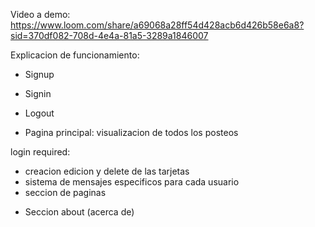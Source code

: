 Video a demo:
https://www.loom.com/share/a69068a28ff54d428acb6d426b58e6a8?sid=370df082-708d-4e4a-81a5-3289a1846007


Explicacion de funcionamiento:

* Signup
* Signin
* Logout

* Pagina principal:
visualizacion de todos los posteos

login required: 
- creacion edicion y delete de las tarjetas
- sistema de mensajes especificos para cada usuario
- seccion de paginas

* Seccion about (acerca de)